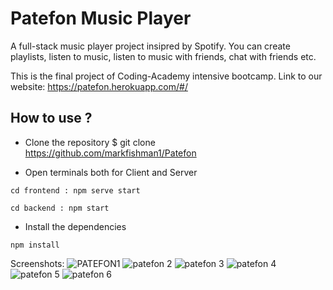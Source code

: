# Patefon Music Player
A full-stack music player project insipred by Spotify. You can create playlists, listen to music, listen to music with friends, chat with friends etc.

This is the final project of Coding-Academy intensive bootcamp. 
Link to our website: https://patefon.herokuapp.com/#/

## How to use ?
- Clone the repository  $ git clone https://github.com/markfishman1/Patefon

- Open terminals both for Client and Server
```
cd frontend : npm serve start

cd backend : npm start
```
- Install the dependencies 
```
npm install
```

Screenshots:
![PATEFON1](https://user-images.githubusercontent.com/86410940/205450730-c6fe307c-e9dc-4672-9c30-f94b3cf1afbc.png)
![patefon 2](https://user-images.githubusercontent.com/86410940/205450738-bf908ecb-617a-41a1-985d-0877ba6b2083.png)
![patefon 3](https://user-images.githubusercontent.com/86410940/205450742-63b4223e-6d4e-4e5c-97b8-45be78641f7d.png)
![patefon 4](https://user-images.githubusercontent.com/86410940/205450748-89e565b4-d957-408c-b07a-ae59db0feec7.png)
![patefon 5](https://user-images.githubusercontent.com/86410940/205450751-67e01da3-1027-4484-8f22-8bfc6c669a60.png)
![patefon 6](https://user-images.githubusercontent.com/86410940/205450761-82fa8926-007a-47d1-9715-32a8476715ea.png)
